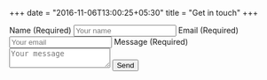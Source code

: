 +++
date = "2016-11-06T13:00:25+05:30"
title = "Get in touch"
+++

<form id="contactform" action="//formspree.io/mark@markserena.com.au" method="POST">
    Name (Required)   
    <input type="text" name="name" placeholder="Your name">   
    Email (Required)    
    <input type="email" name="_replyto" placeholder="Your email">   
    Message (Required)   
    <textarea name="message" placeholder="Your message"></textarea>   
    <input type="submit" value="Send">
    <input type="hidden" name="_next" value="thanks" />
</form>
<script>
    var contactform =  document.getElementById('contactform');
    contactform.setAttribute('action', '//formspree.io/' + 'mark' + '@' + 'markserena' + '.' + 'com' + '.' + 'au');
</script>